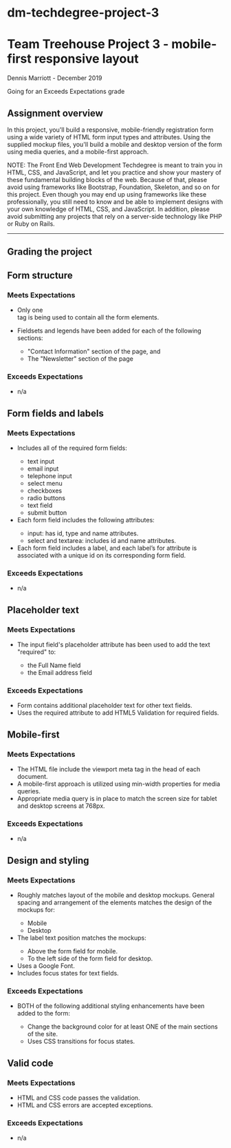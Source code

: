 # dm-techdegree-project-3
<h1>Team Treehouse Project 3 - mobile-first responsive layout</h1>
<a href="https://teamtreehouse.com/"></a>

<p>Dennis Marriott - December 2019</p>
<p>Going for an Exceeds Expectations grade</p>

<h2>Assignment overview</h2>

<p>In this project, you'll build a responsive, mobile-friendly registration form using a wide variety of HTML form input types and attributes. Using the supplied mockup files, you'll build a mobile and desktop version of the form using media queries, and a mobile-first approach.</p> 

<p>NOTE: The Front End Web Development Techdegree is meant to train you in HTML, CSS, and JavaScript, and let you practice and show your mastery of these fundamental building blocks of the web. Because of that, please avoid using frameworks like Bootstrap, Foundation, Skeleton, and so on for this project. Even though you may end up using frameworks like these professionally, you still need to know and be able to implement designs with your own knowledge of HTML, CSS, and JavaScript. In addition, please avoid submitting any projects that rely on a server-side technology like PHP or Ruby on Rails.</p>

<hr>

<h2>Grading the project</h2>

<h2>Form structure</h2>

<h3>Meets Expectations</h3>
    <ul>
        <li>Only one <form> tag is being used to contain all the form elements.</li>
        <li>Fieldsets and legends have been added for each of the following sections:</li>
        <ul>
            <li>"Contact Information" section of the page, and</li> 
            <li>The "Newsletter" section of the page</li>
        </ul>
    </ul>
        
<h3>Exceeds Expectations</h3>
    <ul>
        <li>n/a</li>
    </ul>

<h2>Form fields and labels</h2>

<h3>Meets Expectations</h3>
    <ul>
        <li>Includes all of the required form fields:</li>
        <ul>
            <li>text input</li>
            <li>email input</li>
            <li>telephone input</li>
            <li>select menu</li>
            <li>checkboxes</li>
            <li>radio buttons</li>
            <li>text field</li>
            <li>submit button</li>
        </ul>
        <li>Each form field includes the following attributes:</li>
        <ul>
            <li>input: has id, type and name attributes.</li>
            <li>select and textarea: includes id and name attributes.</li>
        </ul>
        <li>Each form field includes a label, and each label’s for attribute is associated with a unique id on its corresponding form field.</li>
    </ul>

<h3>Exceeds Expectations</h3>
    <ul>
        <li>n/a</li>
    </ul>

<h2>Placeholder text</h2>

<h3>Meets Expectations</h3>
    <ul>
        <li>The input field's placeholder attribute has been used to add the text "required" to:</li>
        <ul>
            <li>the Full Name field</li>
            <li>the Email address field</li>
        </ul>
    </ul>

<h3>Exceeds Expectations</h3>
    <ul>
        <li>Form contains additional placeholder text for other text fields.</li>
        <li>Uses the required attribute to add HTML5 Validation for required fields.</li>
    </ul>

<h2>Mobile-first</h2>

<h3>Meets Expectations</h3>
    <ul>
        <li>The HTML file include the viewport meta tag in the head of each document.</li>
        <li>A mobile-first approach is utilized using min-width properties for media queries.</li>
        <li>Appropriate media query is in place to match the screen size for tablet and desktop screens at 768px.</li>
    </ul>

<h3>Exceeds Expectations</h3>
    <ul>
        <li>n/a</li>
    </ul>

<h2>Design and styling</h2>

<h3>Meets Expectations</h3>
    <ul>
        <li>Roughly matches layout of the mobile and desktop mockups. General spacing and arrangement of the elements matches the design of the mockups for:</li>
        <ul>
            <li>Mobile</li>
            <li>Desktop</li>
        </ul>
        <li>The label text position matches the mockups:</li>
        <ul>
            <li>Above the form field for mobile.</li>
            <li>To the left side of the form field for desktop.</li>
        </ul>
        <li>Uses a Google Font.</li>
        <li>Includes focus states for text fields.</li>
    </ul>

<h3>Exceeds Expectations</h3>
    <ul>
        <li>BOTH of the following additional styling enhancements have been added to the form:</li>
        <ul>
            <li>Change the background color for at least ONE of the main sections of the site.</li>
            <li>Uses CSS transitions for focus states.</li>
        </ul>
    </ul>


<h2>Valid code</h2>

<h3>Meets Expectations</h3>
    <ul>
        <li>HTML and CSS code passes the validation.</li>
        <li>HTML and CSS errors are accepted exceptions.</li>
    </ul>

<h3>Exceeds Expectations</h3>
    <ul>
        <li>n/a</li>
    </ul>
